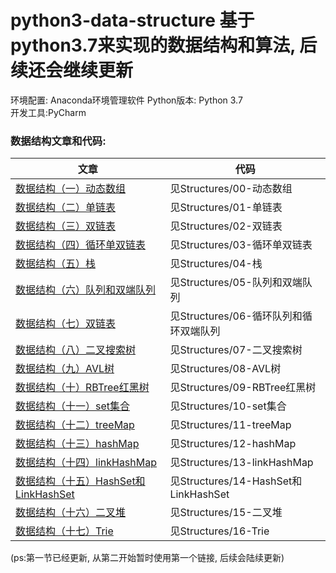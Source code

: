 
# python3-data-structure 基于python3.7来实现的数据结构和算法, 后续还会继续更新

环境配置: Anaconda环境管理软件 
Python版本: Python 3.7  
开发工具:PyCharm  


<h3 id="1">数据结构文章和代码:</h3>

|文章 | 代码|
---|---
[数据结构（一）动态数组](https://www.jianshu.com/p/b4989f99bd79)| 见Structures/00-动态数组
[数据结构（二）单链表](https://www.jianshu.com/p/4319e7a7fbf1) | 见Structures/01-单链表
[数据结构（三）双链表](https://www.jianshu.com/p/f50f88357ae7) | 见Structures/02-双链表
[数据结构（四）循环单双链表](https://www.jianshu.com/p/b4989f99bd79) | 见Structures/03-循环单双链表
[数据结构（五）栈](https://www.jianshu.com/p/b4989f99bd79)| 见Structures/04-栈
[数据结构（六）队列和双端队列](https://www.jianshu.com/p/b4989f99bd79) | 见Structures/05-队列和双端队列
[数据结构（七）双链表](https://www.jianshu.com/p/b4989f99bd79) | 见Structures/06-循环队列和循环双端队列
[数据结构（八）二叉搜索树](https://www.jianshu.com/p/b4989f99bd79) | 见Structures/07-二叉搜索树
[数据结构（九）AVL树](https://www.jianshu.com/p/b4989f99bd79) | 见Structures/08-AVL树
[数据结构（十）RBTree红黑树](https://www.jianshu.com/p/b4989f99bd79) | 见Structures/09-RBTree红黑树
[数据结构（十一）set集合](https://www.jianshu.com/p/b4989f99bd79) | 见Structures/10-set集合
[数据结构（十二）treeMap](https://www.jianshu.com/p/b4989f99bd79) | 见Structures/11-treeMap
[数据结构（十三）hashMap](https://www.jianshu.com/p/b4989f99bd79) | 见Structures/12-hashMap
[数据结构（十四）linkHashMap](https://www.jianshu.com/p/b4989f99bd79) | 见Structures/13-linkHashMap
[数据结构（十五）HashSet和LinkHashSet](https://www.jianshu.com/p/b4989f99bd79) | 见Structures/14-HashSet和LinkHashSet
[数据结构（十六）二叉堆](https://www.jianshu.com/p/b4989f99bd79) | 见Structures/15-二叉堆
[数据结构（十七）Trie](https://www.jianshu.com/p/b4989f99bd79) | 见Structures/16-Trie

(ps:第一节已经更新, 从第二开始暂时使用第一个链接, 后续会陆续更新)



